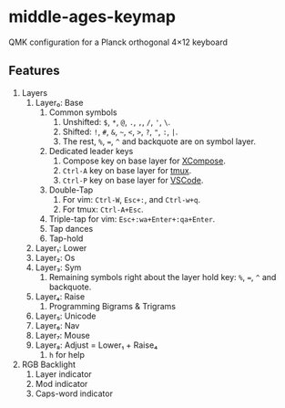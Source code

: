 # middle-ages-keymap

QMK configuration for a Planck orthogonal 4×12 keyboard

## Features

1. Layers
    1. Layer₀: Base
        1. Common symbols
            1. Unshifted: `$`, `*`, `@`, `.`, `,`, `/`, `'`, `\`.
            1. Shifted: `!`, `#`, `&`, `~`, `<`, `>`, `?`, `"`, `:`, `|`.
            1. The rest, `%`, `=`, `^` and backquote are on symbol layer.
        1. Dedicated leader keys
            1. Compose key on base layer for [XCompose](https://wiki.debian.org/XCompose).
            1. `Ctrl-A` key on base layer for [tmux](https://github.com/tmux/tmux/wiki).
            1. `Ctrl-P` key on base layer for [VSCode](https://code.visualstudio.com/).
        1. Double-Tap
            1. For vim: `Ctrl-W`, `Esc+:`, and `Ctrl-w+q`.
            1. For tmux: `Ctrl-A+Esc`.
        1. Triple-tap for vim: `Esc+:wa+Enter+:qa+Enter`.
        1. Tap dances
        1. Tap-hold
    1. Layer₁: Lower
    1. Layer₂: Os
    1. Layer₃: Sym
        1. Remaining symbols right about the layer hold key: `%`, `=`, `^` and backquote.
    1. Layer₄: Raise
        1. Programming Bigrams & Trigrams
    1. Layer₅: Unicode
    1. Layer₆: Nav
    1. Layer₇: Mouse
    1. Layer₈: Adjust = Lower₁ + Raise₄
        1. `h` for help
1. RGB Backlight
    1. Layer indicator
    1. Mod indicator
    1. Caps-word indicator
